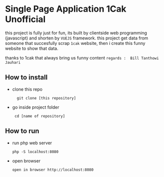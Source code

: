 # Single Page Application 1Cak Unofficial
this project is fully just for fun, its built by clientside web programming (javascript) and shorten by `VUEJS` framework. this project get data from someone that succesfully scrap `1cak` website, then i create this funny website to show that data. 

  thanks to 1cak that always bring us funny content
  `regards :  Bill Tanthowi Jauhari`

## How to install 
* clone this repo

        git clone [this repository]

* go inside project folder

       cd [name of repository]  

## How to run  

* run php web server

      php -S localhost:8080  

* open browser

      open in browser http://localhost:8080
